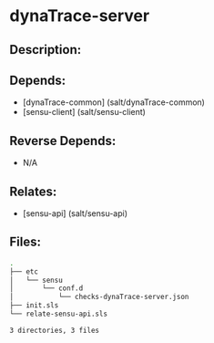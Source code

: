 # dynaTrace-server

## Description:



## Depends:

  -  [dynaTrace-common] (salt/dynaTrace-common)
  -  [sensu-client] (salt/sensu-client)

## Reverse Depends:

  -  N/A

## Relates:

  -  [sensu-api] (salt/sensu-api)

## Files:

```bash
.
├── etc
│   └── sensu
│       └── conf.d
│           └── checks-dynaTrace-server.json
├── init.sls
└── relate-sensu-api.sls

3 directories, 3 files
```
